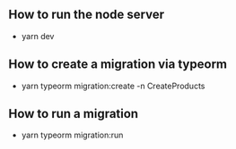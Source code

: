 ## How to run the node server

 - yarn dev

## How to create a migration via typeorm

- yarn typeorm migration:create -n CreateProducts

## How to run a migration

- yarn typeorm migration:run
